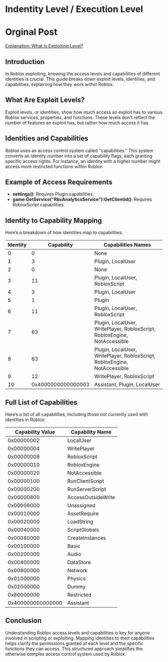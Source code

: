 # Indentity Level / Execution Level

# Orginal Post
[Explanation: What Is Exploiting Level?](https://v3rm.net/threads/explaination-what-are-exploit-levels.9072/)


## Introduction
In Roblox exploiting, knowing the access levels and capabilities of different identities is crucial. This guide breaks down exploit levels, identities, and capabilities, explaining how they work within Roblox.

## What Are Exploit Levels?

Exploit levels, or identities, show how much access an exploit has to various Roblox services, properties, and functions. These levels don't reflect the number of features an exploit has, but rather how much access it has.

## Identities and Capabilities

Roblox uses an access control system called "capabilities." This system converts an identity number into a set of capability flags, each granting specific access rights. For instance, an identity with a higher number might access more restricted functions within Roblox.

## Example of Access Requirements

- **settings()**: Requires Plugin capabilities.
- **game:GetService("RbxAnalyticsService"):GetClientId()**: Requires RobloxScript capabilities.

## Identity to Capability Mapping

Here’s a breakdown of how identities map to capabilities:

| Identity | Capability | Capabilities Names                                                |
|----------|------------|-------------------------------------------------------------------|
| 0        | 0          | None                                                              |
| 1        | 3          | Plugin, LocalUser                                                 |
| 2        | 0          | None                                                              |
| 3        | 11         | Plugin, LocalUser, RobloxScript                                   |
| 4        | 3          | Plugin, LocalUser                                                 |
| 5        | 1          | Plugin                                                            |
| 6        | 11         | Plugin, LocalUser, RobloxScript                                   |
| 7        | 63         | Plugin, LocalUser, WritePlayer, RobloxScript, RobloxEngine, NotAccessible |
| 8        | 63         | Plugin, LocalUser, WritePlayer, RobloxScript, RobloxEngine, NotAccessible |
| 9        | 12         | WritePlayer, RobloxScript                                         |
| 10       | 0x4000000000000003 | Assistant, Plugin, LocalUser                                   |

## Full List of Capabilities

Here’s a list of all capabilities, including those not currently used with identities in Roblox:

| Capability Value           | Capability Name             |
|----------------------------|-----------------------------|
| 0x00000002                 | LocalUser                   |
| 0x00000004                 | WritePlayer                 |
| 0x00000008                 | RobloxScript                |
| 0x00000010                 | RobloxEngine                |
| 0x00000020                 | NotAccessible               |
| 0x00000100                 | RunClientScript             |
| 0x00000200                 | RunServerScript             |
| 0x00000800                 | AccessOutsideWrite          |
| 0x00008000                 | Unassigned                  |
| 0x00010000                 | AssetRequire                |
| 0x00020000                 | LoadString                  |
| 0x00040000                 | ScriptGlobals               |
| 0x00080000                 | CreateInstances             |
| 0x00100000                 | Basic                       |
| 0x00200000                 | Audio                       |
| 0x00400000                 | DataStore                   |
| 0x00800000                 | Network                     |
| 0x01000000                 | Physics                     |
| 0x02000000                 | Dummy                       |
| 0x80000000                 | Restricted                  |
| 0x400000000000000          | Assistant                   |

## Conclusion

Understanding Roblox access levels and capabilities is key for anyone involved in scripting or exploiting. Mapping identities to their capabilities helps clarify the permissions granted at each level and the specific functions they can access. This structured approach simplifies the otherwise complex access control system used by Roblox.
